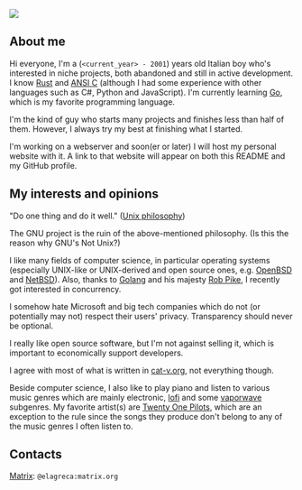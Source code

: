 ![](https://img.shields.io/github/last-commit/EdoardoLaGreca/EdoardoLaGreca?label=last%20change)

## About me

Hi everyone, I'm a (`<current_year> - 2001`) years old Italian boy who's interested in niche projects, both abandoned and still in active development. I know [Rust](https://www.rust-lang.org/) and [ANSI C](https://en.wikipedia.org/wiki/ANSI_C) (although I had some experience with other languages such as C#, Python and JavaScript). I'm currently learning [Go](https://golang.org/), which is my favorite programming language.

I'm the kind of guy who starts many projects and finishes less than half of them. However, I always try my best at finishing what I started.

I'm working on a webserver and soon(er or later) I will host my personal website with it. A link to that website will appear on both this README and my GitHub profile.

## My interests and opinions

"Do one thing and do it well." ([Unix philosophy](https://en.wikipedia.org/wiki/Unix_philosophy))

The GNU project is the ruin of the above-mentioned philosophy. (Is this the reason why GNU's Not Unix?)

I like many fields of computer science, in particular operating systems (especially UNIX-like or UNIX-derived and open source ones, e.g. [OpenBSD](https://www.openbsd.org/) and [NetBSD](https://netbsd.org/)). Also, thanks to [Golang](https://golang.org/) and his majesty [Rob Pike](https://en.wikipedia.org/wiki/Rob_Pike), I recently got interested in concurrency.

I somehow hate Microsoft and big tech companies which do not (or potentially may not) respect their users' privacy. Transparency should never be optional.

I really like open source software, but I'm not against selling it, which is important to economically support developers.

I agree with most of what is written in [cat-v.org](cat-v.org), not everything though.

Beside computer science, I also like to play piano and listen to various music genres which are mainly electronic, [lofi](https://en.wikipedia.org/wiki/Lo-fi_music) and some [vaporwave](https://en.wikipedia.org/wiki/Vaporwave) subgenres. My favorite artist(s) are [Twenty One Pilots](https://en.wikipedia.org/wiki/Twenty_One_Pilots), which are an exception to the rule since the songs they produce don't belong to any of the music genres I often listen to.

## Contacts
[Matrix](https://matrix.org/): `@elagreca:matrix.org`

